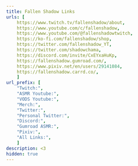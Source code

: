 ```yaml
---
title: Fallen Shadow Links
urls: [
    https://www.twitch.tv/fallenshadow/about,
    https://www.youtube.com/c/fallenshadow,
    https://www.youtube.com/@fallenshadowtwitch,
    https://ko-fi.com/fallenshadow/shop,
    https://twitter.com/fallenshadow_YT,
    https://twitter.com/shadowchama,
    https://discord.com/invite/CxEYxaHuKp,
    https://fallenshadow.gumroad.com/,
    https://www.pixiv.net/en/users/29141084,
    https://fallenshadow.carrd.co/,
    ]
url_prefix: [
    "Twitch:", 
    "ASMR Youtube:",
    "VODS Youtube:",
    "Merch:",
    "Twitter:",
    "Personal Twitter:",
    "Discord:",
    "Gumroad ASMR:",
    "Pixiv:",
    "All Links:",
    ]
description: <3
hidden: true
---
```

